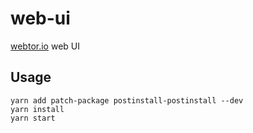 # web-ui

[webtor.io](https://webtor.io) web UI

## Usage

```
yarn add patch-package postinstall-postinstall --dev
yarn install
yarn start
```